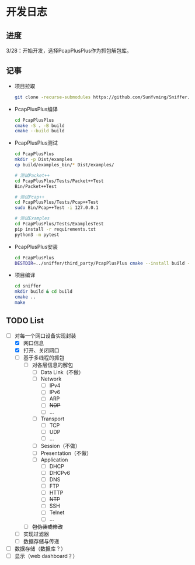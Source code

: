 # 开发日志

## 进度

3/28：开始开发，选择PcapPlusPlus作为抓包解包库。

## 记事

- 项目拉取

  ```bash
  git clone -recurse-submodules https://github.com/SunYvming/Sniffer.git
  ```

- PcapPlusPlus编译

  ```bash
  cd PcapPlusPlus
  cmake -S . -B build
  cmake --build build
  ```

- PcapPlusPlus测试

  ```bash
  cd PcapPlusPlus
  mkdir -p Dist/examples
  cp build/examples_bin/* Dist/examples/
  
  # 测试Packet++
  cd PcapPlusPlus/Tests/Packet++Test
  Bin/Packet++Test
  
  # 测试Pcap++
  cd PcapPlusPlus/Tests/Pcap++Test
  sudo Bin/Pcap++Test -i 127.0.0.1
  
  # 测试Examples
  cd PcapPlusPlus/Tests/ExamplesTest
  pip install -r requirements.txt
  python3 -m pytest
  ```

- PcapPlusPlus安装

  ```bash
  cd PcapPlusPlus
  DESTDIR=../sniffer/third_party/PcapPlusPlus cmake --install build --prefix "/"
  ```

- 项目编译

  ```bash
  cd sniffer
  mkdir build & cd build
  cmake ..
  make
  ```

  

## TODO List

- [ ] 对每一个网口设备实现封装
  - [x] 网口信息
  - [x] 打开、关闭网口
  - [ ] 基于多线程的抓包
    - [ ] 对各层信息的解包
      - [ ] Data Link（不做）
      - [ ] Network
        - [ ] IPv4
        - [ ] IPv6
        - [ ] ARP
        - [ ] ~~NDP~~
        - [ ] ...
      - [ ] Transport
        - [ ] TCP
        - [ ] UDP
        - [ ] ...
      - [ ] Session（不做）
      - [ ] Presentation（不做）
      - [ ] Application
        - [ ] DHCP
        - [ ] DHCPv6
        - [ ] DNS
        - [ ] FTP
        - [ ] HTTP
        - [ ] ~~NTP~~
        - [ ] SSH
        - [ ] Telnet
        - [ ] ...
    - [ ] ~~包伪装或修改~~
  - [ ] 实现过滤器
  - [ ] 数据存储与传递
- [ ] 数据存储（数据库？）
- [ ] 显示（web dashboard？）